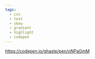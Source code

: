 ```yaml
---
tags:
  - css
  - text
  - skew
  - gradient
  - highlight
  - codepen
---
```


https://codepen.io/ghaste/pen/oNPaGmM

